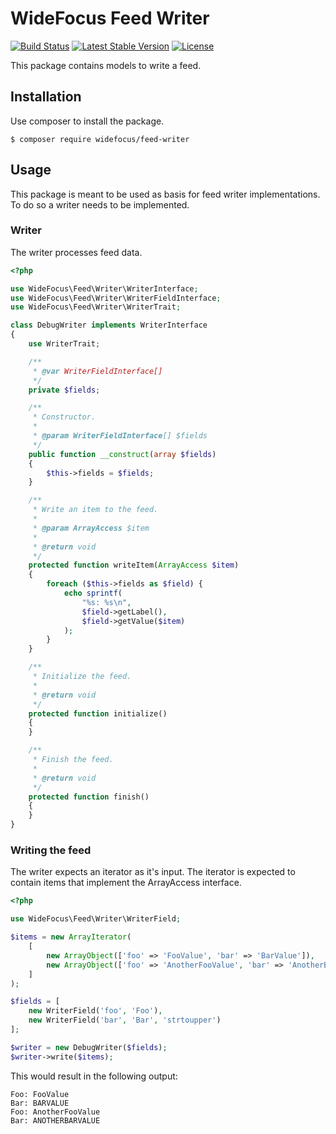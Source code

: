 # WideFocus Feed Writer

[![Build Status](https://travis-ci.org/WideFocus/Feed-Writer.svg?branch=master)](https://travis-ci.org/WideFocus/Feed-Writer)
[![Latest Stable Version](https://poser.pugx.org/widefocus/feed-writer/v/stable)](https://packagist.org/packages/widefocus/feed-writer)
[![License](https://poser.pugx.org/widefocus/feed-writer/license)](https://packagist.org/packages/widefocus/feed-writer)

This package contains models to write a feed.

## Installation

Use composer to install the package.

```shell
$ composer require widefocus/feed-writer
```

## Usage

This package is meant to be used as basis for feed writer implementations. To
do so a writer needs to be implemented.

### Writer

The writer processes feed data.

```php
<?php

use WideFocus\Feed\Writer\WriterInterface;
use WideFocus\Feed\Writer\WriterFieldInterface;
use WideFocus\Feed\Writer\WriterTrait;

class DebugWriter implements WriterInterface
{
    use WriterTrait;

    /**
     * @var WriterFieldInterface[]
     */
    private $fields;

    /**
     * Constructor.
     *
     * @param WriterFieldInterface[] $fields
     */
    public function __construct(array $fields)
    {
        $this->fields = $fields;
    }

    /**
     * Write an item to the feed.
     *
     * @param ArrayAccess $item
     *
     * @return void
     */
    protected function writeItem(ArrayAccess $item)
    {
        foreach ($this->fields as $field) {
            echo sprintf(
                "%s: %s\n",
                $field->getLabel(),
                $field->getValue($item)
            );
        }
    }

    /**
     * Initialize the feed.
     *
     * @return void
     */
    protected function initialize()
    {
    }

    /**
     * Finish the feed.
     *
     * @return void
     */
    protected function finish()
    {
    }
}
```

### Writing the feed

The writer expects an iterator as it's input. The iterator is expected to
contain items that implement the ArrayAccess interface.

```php
<?php

use WideFocus\Feed\Writer\WriterField;

$items = new ArrayIterator(
    [
        new ArrayObject(['foo' => 'FooValue', 'bar' => 'BarValue']),
        new ArrayObject(['foo' => 'AnotherFooValue', 'bar' => 'AnotherBarValue'])
    ]
);

$fields = [
    new WriterField('foo', 'Foo'),
    new WriterField('bar', 'Bar', 'strtoupper')
];

$writer = new DebugWriter($fields);
$writer->write($items);
```

This would result in the following output:

```text
Foo: FooValue
Bar: BARVALUE
Foo: AnotherFooValue
Bar: ANOTHERBARVALUE

```